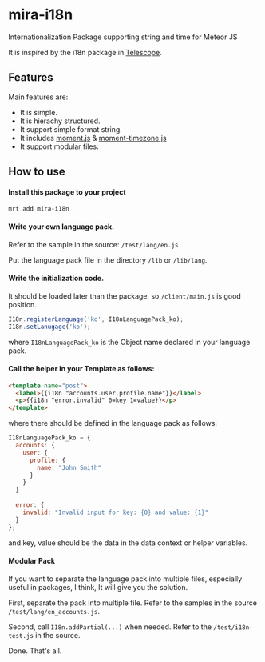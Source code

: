mira-i18n
=========

Internationalization Package supporting string and time for Meteor JS

It is inspired by the i18n package in [Telescope](https://github.com/SachaG/Telescope).


Features
--------

Main features are:
 - It is simple.
 - It is hierachy structured.
 - It support simple format string.
 - It includes [moment.js](http://momentjs.com) & [moment-timezone.js](http://momentjs.com/timezone)
 - It support modular files.

How to use
----------
#### Install this package to your project
 
`mrt add mira-i18n`
 
#### Write your own language pack.
 
Refer to the sample in the source: `/test/lang/en.js`
 
Put the language pack file in the directory `/lib` or `/lib/lang`.
 
#### Write the initialization code.
 
It should be loaded later than the package, so `/client/main.js` is good position.
 
```javascript
I18n.registerLanguage('ko', I18nLanguagePack_ko);
I18n.setLanugage('ko');
```
 
where `I18nLanguagePack_ko` is the Object name declared in your language pack.

#### Call the helper in your Template as follows:
 
```html
<template name="post">
  <label>{{i18n "accounts.user.profile.name"}}</label>
  <p>{{i18n "error.invalid" 0=key 1=value}}</p>
</template>
```

where there should be defined in the language pack as follows:

```javascript
I18nLanguagePack_ko = {
  accounts: {
    user: {
      profile: {
        name: "John Smith"
      }
    }
  }
  
  error: {
    invalid: "Invalid input for key: {0} and value: {1}"
  }
};
```

and key, value should be the data in the data context or helper variables.

#### Modular Pack
If you want to separate the language pack into multiple files, especially useful in packages, I think,
It will give you the solution.

First, separate the pack into multiple file. Refer to the samples in the source `/test/lang/en_accounts.js`.

Second, call `I18n.addPartial(...)` when needed. Refer to the `/test/i18n-test.js` in the source.

Done. That's all.





